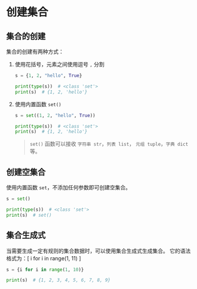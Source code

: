 # 创建集合

## 集合的创建

集合的创建有两种方式：

1. 使用花括号，元素之间使用逗号 `,` 分割
    ```python
    s = {1, 2, "hello", True}

    print(type(s))  # <class 'set'>
    print(s)  # {1, 2, 'hello'}
    ```

2. 使用内置函数 `set()`
    ```python
    s = set((1, 2, "hello", True))

    print(type(s))  # <class 'set'>
    print(s)  # {1, 2, 'hello'}
    ```
    > `set()` 函数可以接收 `字符串 str`，`列表 list`， `元组 tuple`，`字典 dict` 等。

## 创建空集合

使用内置函数 `set`，不添加任何参数即可创建空集合。

```python
s = set()

print(type(s))  # <class 'set'>
print(s)  # set()
```


## 集合生成式

当需要生成一定有规则的集合数据时，可以使用集合生成式生成集合。 它的语法格式为：[ i for i in range(1, 11) ]

```python
s = {i for i in range(1, 10)}

print(s)  # {1, 2, 3, 4, 5, 6, 7, 8, 9}
```